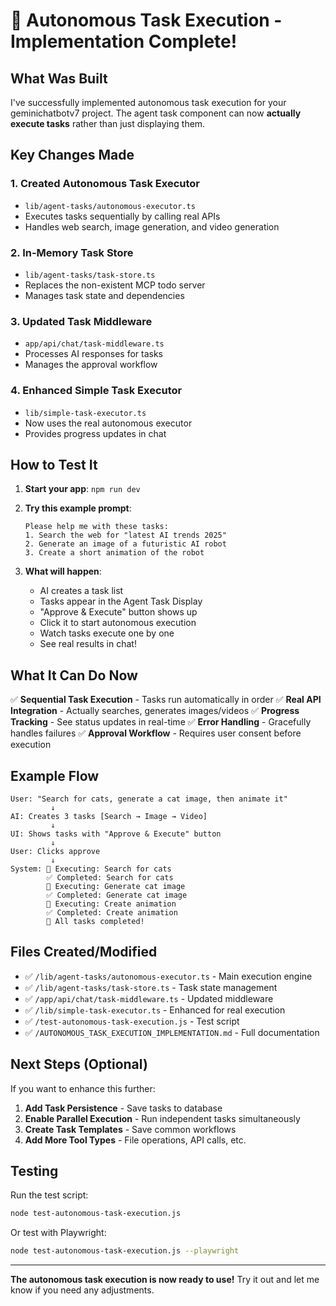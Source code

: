# 🎉 Autonomous Task Execution - Implementation Complete!

## What Was Built

I've successfully implemented autonomous task execution for your geminichatbotv7 project. The agent task component can now **actually execute tasks** rather than just displaying them.

## Key Changes Made

### 1. **Created Autonomous Task Executor** 
   - `lib/agent-tasks/autonomous-executor.ts`
   - Executes tasks sequentially by calling real APIs
   - Handles web search, image generation, and video generation

### 2. **In-Memory Task Store**
   - `lib/agent-tasks/task-store.ts`
   - Replaces the non-existent MCP todo server
   - Manages task state and dependencies

### 3. **Updated Task Middleware**
   - `app/api/chat/task-middleware.ts`
   - Processes AI responses for tasks
   - Manages the approval workflow

### 4. **Enhanced Simple Task Executor**
   - `lib/simple-task-executor.ts`
   - Now uses the real autonomous executor
   - Provides progress updates in chat

## How to Test It

1. **Start your app**: `npm run dev`

2. **Try this example prompt**:
   ```
   Please help me with these tasks:
   1. Search the web for "latest AI trends 2025"
   2. Generate an image of a futuristic AI robot
   3. Create a short animation of the robot
   ```

3. **What will happen**:
   - AI creates a task list
   - Tasks appear in the Agent Task Display
   - "Approve & Execute" button shows up
   - Click it to start autonomous execution
   - Watch tasks execute one by one
   - See real results in chat!

## What It Can Do Now

✅ **Sequential Task Execution** - Tasks run automatically in order
✅ **Real API Integration** - Actually searches, generates images/videos
✅ **Progress Tracking** - See status updates in real-time
✅ **Error Handling** - Gracefully handles failures
✅ **Approval Workflow** - Requires user consent before execution

## Example Flow

```
User: "Search for cats, generate a cat image, then animate it"
         ↓
AI: Creates 3 tasks [Search → Image → Video]
         ↓
UI: Shows tasks with "Approve & Execute" button
         ↓
User: Clicks approve
         ↓
System: 🔄 Executing: Search for cats
        ✅ Completed: Search for cats
        🔄 Executing: Generate cat image
        ✅ Completed: Generate cat image
        🔄 Executing: Create animation
        ✅ Completed: Create animation
        🎉 All tasks completed!
```

## Files Created/Modified

- ✅ `/lib/agent-tasks/autonomous-executor.ts` - Main execution engine
- ✅ `/lib/agent-tasks/task-store.ts` - Task state management
- ✅ `/app/api/chat/task-middleware.ts` - Updated middleware
- ✅ `/lib/simple-task-executor.ts` - Enhanced for real execution
- ✅ `/test-autonomous-task-execution.js` - Test script
- ✅ `/AUTONOMOUS_TASK_EXECUTION_IMPLEMENTATION.md` - Full documentation

## Next Steps (Optional)

If you want to enhance this further:

1. **Add Task Persistence** - Save tasks to database
2. **Enable Parallel Execution** - Run independent tasks simultaneously  
3. **Create Task Templates** - Save common workflows
4. **Add More Tool Types** - File operations, API calls, etc.

## Testing

Run the test script:
```bash
node test-autonomous-task-execution.js
```

Or test with Playwright:
```bash
node test-autonomous-task-execution.js --playwright
```

---

**The autonomous task execution is now ready to use!** Try it out and let me know if you need any adjustments.
